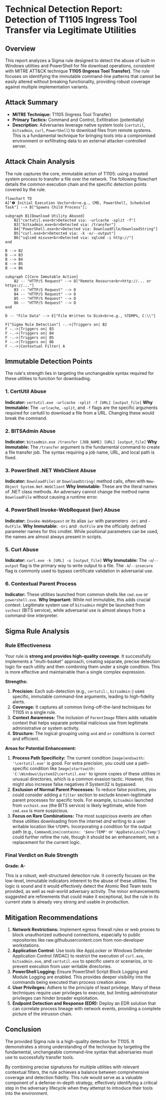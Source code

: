 # Technical Detection Report: Detection of T1105 Ingress Tool Transfer via Legitimate Utilities

## Overview

This report analyzes a Sigma rule designed to detect the abuse of built-in Windows utilities and PowerShell for file download operations, consistent with MITRE ATT&CK technique **T1105 (Ingress Tool Transfer)**. The rule focuses on identifying the immutable command-line patterns that cannot be easily altered without breaking functionality, providing robust coverage against multiple implementation variants.

## Attack Summary

- **MITRE Technique:** T1105 (Ingress Tool Transfer)
- **Primary Tactics:** Command and Control, Exfiltration (potentially)
- **Description:** Adversaries leverage native system tools (`certutil`, `bitsadmin`, `curl`, `PowerShell`) to download files from remote systems. This is a fundamental technique for bringing tools into a compromised environment or exfiltrating data to an external attacker-controlled server.

## Attack Chain Analysis

The rule captures the core, immutable action of T1105: using a trusted system process to transfer a file over the network. The following flowchart details the common execution chain and the specific detection points covered by the rule.

```mermaid
flowchart TD
A["❶ Initial Execution Vector<br>e.g., CMD, PowerShell, Scheduled Task"] --> B["Spawns Child Process"];

subgraph B1[Download Utility Abused]
    B2["certutil.exe<br>Detected via: -urlcache -split -f"]
    B3["bitsadmin.exe<br>Detected via: /transfer"]
    B4["PowerShell.exe<br>Detected via: DownloadFile/DownloadString"]
    B5["curl.exe<br>Detected via: -k -o/--output"]
    B6["sqlcmd misuse<br>Detected via: sqlcmd -i http://"]
end

B --> B2
B --> B3
B --> B4
B --> B5
B --> B6

subgraph C[Core Immutable Action]
    B2 -- "HTTP/S Request" --> D["Remote Resource<br>http://... or https://..."]
    B3 -- "HTTP/S Request" --> D
    B4 -- "HTTP/S Request" --> D
    B5 -- "HTTP/S Request" --> D
    B6 -- "HTTP/S Request" --> D
end

D -- "File Data" --> E["File Written to Disk<br>e.g., %TEMP%, C:\\"]

F["Sigma Rule Detection"] -.->|Triggers on| B2
F -.->|Triggers on| B3
F -.->|Triggers on| B4
F -.->|Triggers on| B5
F -.->|Triggers on| B6
F -.->|Contextual Filter| A
```

## Immutable Detection Points

The rule's strength lies in targeting the unchangeable syntax required for these utilities to function for downloading.

### 1. CertUtil Abuse
**Indicator:** `certutil.exe -urlcache -split -f [URL] [output_file]`
**Why Immutable:** The `-urlcache`, `-split`, and `-f` flags are the specific arguments required for certutil to download a file from a URL. Changing these would break the command.

### 2. BITSAdmin Abuse
**Indicator:** `bitsadmin.exe /transfer [JOB_NAME] [URL] [output_file]`
**Why Immutable:** The `/transfer` argument is the fundamental command to create a file transfer job. The syntax requiring a job name, URL, and local path is fixed.

### 3. PowerShell .NET WebClient Abuse
**Indicator:** `DownloadFile(` or `DownloadString(` method calls, often with `New-Object System.Net.WebClient`
**Why Immutable:** These are the literal names of .NET class methods. An adversary cannot change the method name `DownloadFile` without causing a runtime error.

### 4. PowerShell Invoke-WebRequest (iwr) Abuse
**Indicator:** `Invoke-WebRequest` or its alias `iwr` with parameters `-Uri` and `-OutFile`.
**Why Immutable:** `-Uri` and `-OutFile` are the officially defined parameter names for this cmdlet. While positional parameters can be used, the names are almost always present in scripts.

### 5. Curl Abuse
**Indicator:** `curl.exe -k [URL] -o [output_file]`
**Why Immutable:** The `-o`/`--output` flag is the primary way to write output to a file. The `-k`/`--insecure` flag is commonly used to bypass certificate validation in adversarial use.

### 6. Contextual Parent Process
**Indicator:** These utilities launched from common shells like `cmd.exe` or `powershell.exe`.
**Why Important:** While not immutable, this adds crucial context. Legitimate system use of `bitsadmin` might be launched from `svchost` (BITS service), while adversarial use is almost always from a command-line interpreter.

## Sigma Rule Analysis

### Rule Effectiveness

Your rule is **strong and provides high-quality coverage**. It successfully implements a "multi-basket" approach, creating separate, precise detection logic for each utility and then combining them under a single condition. This is more effective and maintainable than a single complex expression.

**Strengths:**
1.  **Precision:** Each sub-detection (e.g., `certutil:`, `bitsadmin:`) uses specific, immutable command-line arguments, leading to high-fidelity alerts.
2.  **Coverage:** It captures all common living-off-the-land techniques for T1105 in a single rule.
3.  **Context Awareness:** The inclusion of `ParentImage` filters adds valuable context that helps separate potential malicious use from legitimate administrative or system activity.
4.  **Structure:** The logical grouping using `and` and `or` conditions is correct and efficient.

**Areas for Potential Enhancement:**
1.  **Process Path Specificity:** The current condition `Image|endswith: '\certutil.exe'` is good. For extra precision, you could use a path-specific condition like `Image|startswith: 'C:\Windows\System32\certutil.exe'` to ignore copies of these utilities in unusual directories, which is a common evasion tactic. However, this might also increase false negatives if System32 is bypassed.
2.  **Exclusion of Normal Parent Processes:** To reduce false positives, you could consider adding a `filter` section to exclude known-legitimate parent processes for specific tools. For example, `bitsadmin` launched from `svchost.exe` (the BITS service) is likely legitimate, while from `cmd.exe` is more suspicious.
3.  **Focus on Rare Combinations:** The most suspicious events are often these utilities downloading from the internet *and* writing to a user writable location like `%TEMP%`. Incorporating a condition for the output path (e.g., `CommandLine|contains: '$env:TEMP'` or `'AppData\Local\Temp'`) could further refine the rule, though it should be an enhancement, not a replacement for the current logic.

### Final Verdict on Rule Strength

**Grade: A-**

This is a robust, well-structured detection rule. It correctly focuses on the low-level, immutable indicators inherent to the abuse of these utilities. The logic is sound and it would effectively detect the Atomic Red Team tests provided, as well as real-world adversary activity. The minor enhancements suggested are refinements that could make it exceptional, but the rule in its current state is already very strong and usable in production.

## Mitigation Recommendations

1.  **Network Restrictions:** Implement egress firewall rules or web proxies to block unauthorized outbound connections, especially to public repositories like raw.githubusercontent.com from non-developer workstations.
2.  **Application Control:** Use tools like AppLocker or Windows Defender Application Control (WDAC) to restrict the execution of `curl.exe`, `bitsadmin.exe`, and `certutil.exe` to specific users or scenarios, or to prevent execution from user writable directories.
3.  **PowerShell Logging:** Ensure PowerShell Script Block Logging and Module Logging are enabled. This provides deeper visibility into the commands being executed than process creation alone.
4.  **User Privileges:** Adhere to the principle of least privilege. Many of these techniques require user privileges to execute, but limiting administrator privileges can hinder broader exploitation.
5.  **Endpoint Detection and Response (EDR):** Deploy an EDR solution that can correlate process lineage with network events, providing a complete picture of the intrusion chain.

## Conclusion

The provided Sigma rule is a high-quality detection for T1105. It demonstrates a strong understanding of the technique by targeting the fundamental, unchangeable command-line syntax that adversaries must use to successfully transfer tools.

By combining precise signatures for multiple utilities with relevant contextual filters, the rule achieves a balance between comprehensive coverage and detection fidelity. This rule would serve as a valuable component of a defense-in-depth strategy, effectively identifying a critical step in the adversary lifecycle when they attempt to introduce their tools into the environment.